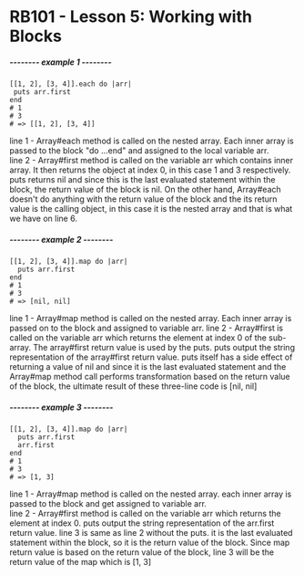 # RB101 - Lesson 5: Working with Blocks

##### -------- example 1 --------
 ```
[[1, 2], [3, 4]].each do |arr|
  puts arr.first
end
# 1
# 3
# => [[1, 2], [3, 4]]
```

line 1 - Array#each method is called on the nested array. Each inner array is passed to the block "do ...end" and assigned to the local variable arr. <br>
line 2 - Array#first method is called on the variable arr which contains inner array. It then returns the object at index 0, in this case 1 and 3 respectively. puts returns nil and since this is the last evaluated statement within the block, the return value of the block is nil. On the other hand, Array#each doesn't do anything with the return value of the block and the its return value is the calling object, in this case it is the nested array and that is what we have on line 6.<br>

##### -------- example 2 --------
```
[[1, 2], [3, 4]].map do |arr|
  puts arr.first
end
# 1
# 3
# => [nil, nil]
```
line 1 - Array#map method is called on the nested array. Each inner array is passed on to the block and assigned to variable arr. 
line 2 - Array#first is called on the variable arr which returns the element at index 0 of the sub-array. The array#first return value is used by the puts. puts output the string representation of the array#first return value. puts itself has a side effect of returning a value of nil and since it is the last evaluated statement and the Array#map method call performs transformation based on the return value of the block, the ultimate result of these three-line code is [nil, nil] <br>

##### -------- example 3 --------
```
[[1, 2], [3, 4]].map do |arr|
  puts arr.first
  arr.first
end
# 1
# 3
# => [1, 3]
```

line 1 - Array#map method is called on the nested array. each inner array is passed to the block and get assigned to variable arr. <br>
line 2 - Array#first method is called on the variable arr which returns the element at index 0. puts output the string representation of the arr.first return value.
line 3 is same as line 2 without the puts. it is the last evaluated statement within the block, so it is the return value of the block. Since map return value is based on the return value of the block, line 3 will be the return value of the map which is [1, 3]


